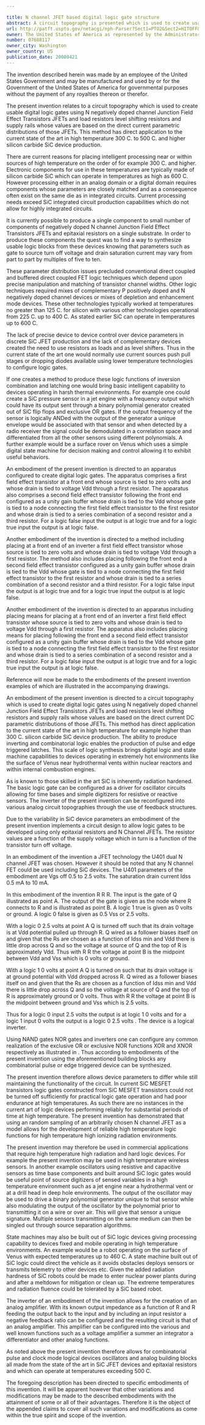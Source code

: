 ```yaml
---

title: N channel JFET based digital logic gate structure
abstract: A circuit topography is presented which is used to create usable digital logic gates using N (negatively doped) channel Junction Field Effect Transistors (JFETs) and load resistors, level shifting resistors, and supply rails whose values are based on the direct current (DC) parametric distributions of those JFETs. This method has direct application to the current state of the art in high temperature, for example 300° C. to 500° C. and higher, silicon carbide (SiC) device production. The ability to produce inverting and combinatorial logic enables the production of pulse and edge triggered latches. This scale of logic synthesis would bring digital logic and state machine capabilities to devices operating in extremely hot environments, such as the surface of Venus, near hydrothermal vents, within nuclear reactors (SiC is inherently radiation hardened), and within internal combustion engines. The basic logic gate can be configured as a driver for oscillator circuits allowing for time bases and simple digitizers for resistive or reactive sensors. The basic structure of this innovation, the inverter, can be reconfigured into various analog circuit topographies through the use of feedback structures.
url: http://patft.uspto.gov/netacgi/nph-Parser?Sect1=PTO2&Sect2=HITOFF&p=1&u=%2Fnetahtml%2FPTO%2Fsearch-adv.htm&r=1&f=G&l=50&d=PALL&S1=07688117&OS=07688117&RS=07688117
owner: The United States of America as represented by the Administrator of National Aeronautics and Space Administration
number: 07688117
owner_city: Washington
owner_country: US
publication_date: 20080421
---
```

The invention described herein was made by an employee of the United States Government and may be manufactured and used by or for the Government of the United States of America for governmental purposes without the payment of any royalties thereon or therefor.

The present invention relates to a circuit topography which is used to create usable digital logic gates using N negatively doped channel Junction Field Effect Transistors JFETs and load resistors level shifting resistors and supply rails whose values are based on the direct current parametric distributions of those JFETs. This method has direct application to the current state of the art in high temperature 300 C. to 500 C. and higher silicon carbide SiC device production.

There are current reasons for placing intelligent processing near or within sources of high temperature on the order of for example 300 C. and higher. Electronic components for use in these temperatures are typically made of silicon carbide SiC which can operate in temperatures as high as 600 C. However processing either in an analog domain or a digital domain requires components whose parameters are closely matched and as a consequence often exist on the same die as in integrated circuits. Current processing needs exceed SiC integrated circuit production capabilities which do not allow for highly integrated circuits.

It is currently possible to produce a single component to small number of components of negatively doped N channel Junction Field Effect Transistors JFETs and epitaxial resistors on a single substrate. In order to produce these components the quest was to find a way to synthesize usable logic blocks from these devices knowing that parameters such as gate to source turn off voltage and drain saturation current may vary from part to part by multiples of five to ten.

These parameter distribution issues precluded conventional direct coupled and buffered direct coupled FET logic techniques which depend upon precise manipulation and matching of transistor channel widths. Other logic techniques required mixes of complementary P positively doped and N negatively doped channel devices or mixes of depletion and enhancement mode devices. These other technologies typically worked at temperatures no greater than 125 C. for silicon with various other technologies operational from 225 C. up to 400 C. As stated earlier SiC can operate in temperatures up to 600 C.

The lack of precise device to device control over device parameters in discrete SiC JFET production and the lack of complementary devices created the need to use resistors as loads and as level shifters. Thus in the current state of the art one would normally use current sources push pull stages or dropping diodes available using lower temperature technologies to configure logic gates.

If one creates a method to produce these logic functions of inversion combination and latching one would bring basic intelligent capability to devices operating in harsh thermal environments. For example one could create a SiC pressure sensor in a jet engine with a frequency output which could have its output sent through a binary polynomial generator created out of SiC flip flops and exclusive OR gates. If the output frequency of the sensor is logically ANDed with the output of the generator a unique envelope would be associated with that sensor and when detected by a radio receiver the signal could be demodulated in a correlation space and differentiated from all the other sensors using different polynomials. A further example would be a surface rover on Venus which uses a simple digital state machine for decision making and control allowing it to exhibit useful behaviors.

An embodiment of the present invention is directed to an apparatus configured to create digital logic gates. The apparatus comprises a first field effect transistor at a front end whose source is tied to zero volts and whose drain is tied to voltage Vdd through a first resistor. The apparatus also comprises a second field effect transistor following the front end configured as a unity gain buffer whose drain is tied to the Vdd whose gate is tied to a node connecting the first field effect transistor to the first resistor and whose drain is tied to a series combination of a second resistor and a third resistor. For a logic false input the output is at logic true and for a logic true input the output is at logic false.

Another embodiment of the invention is directed to a method including placing at a front end of an inverter a first field effect transistor whose source is tied to zero volts and whose drain is tied to voltage Vdd through a first resistor. The method also includes placing following the front end a second field effect transistor configured as a unity gain buffer whose drain is tied to the Vdd whose gate is tied to a node connecting the first field effect transistor to the first resistor and whose drain is tied to a series combination of a second resistor and a third resistor. For a logic false input the output is at logic true and for a logic true input the output is at logic false.

Another embodiment of the invention is directed to an apparatus including placing means for placing at a front end of an inverter a first field effect transistor whose source is tied to zero volts and whose drain is tied to voltage Vdd through a first resistor. The apparatus also includes placing means for placing following the front end a second field effect transistor configured as a unity gain buffer whose drain is tied to the Vdd whose gate is tied to a node connecting the first field effect transistor to the first resistor and whose drain is tied to a series combination of a second resistor and a third resistor. For a logic false input the output is at logic true and for a logic true input the output is at logic false.

Reference will now be made to the embodiments of the present invention examples of which are illustrated in the accompanying drawings.

An embodiment of the present invention is directed to a circuit topography which is used to create digital logic gates using N negatively doped channel Junction Field Effect Transistors JFETs and load resistors level shifting resistors and supply rails whose values are based on the direct current DC parametric distributions of those JFETs. This method has direct application to the current state of the art in high temperature for example higher than 300 C. silicon carbide SiC device production. The ability to produce inverting and combinatorial logic enables the production of pulse and edge triggered latches. This scale of logic synthesis brings digital logic and state machine capabilities to devices operating in extremely hot environments like the surface of Venus near hydrothermal vents within nuclear reactors and within internal combustion engines.

As is known to those skilled in the art SiC is inherently radiation hardened. The basic logic gate can be configured as a driver for oscillator circuits allowing for time bases and simple digitizers for resistive or reactive sensors. The inverter of the present invention can be reconfigured into various analog circuit topographies through the use of feedback structures.

Due to the variability in SiC device parameters an embodiment of the present invention implements a circuit design to allow logic gates to be developed using only epitaxial resistors and N Channel JFETs. The resistor values are a function of the supply voltage which in turn is a function of the transistor turn off voltage.

In an embodiment of the invention a JFET technology the U401 dual N channel JFET was chosen. However it should be noted that any N channel FET could be used including SiC devices. The U401 parameters of the embodiment are Vgs off 0.5 to 2.5 volts. The saturation drain current Idss 0.5 mA to 10 mA.

In this embodiment of the invention R R R. The input is the gate of Q illustrated as point A. The output of the gate is given as the node where R connects to R and is illustrated as point B. A logic 1 true is given as 0 volts or ground. A logic 0 false is given as 0.5 Vss or 2.5 volts.

With a logic 0 2.5 volts at point A Q is turned off such that its drain voltage is at Vdd potential pulled up through R. Q wired as a follower biases itself on and given that the Rs are chosen as a function of Idss min and Vdd there is little drop across Q and so the voltage at source of Q and the top of R is approximately Vdd. Thus with R R the voltage at point B is the midpoint between Vdd and Vss which is 0 volts or ground.

With a logic 1 0 volts at point A Q is turned on such that its drain voltage is at ground potential with Vdd dropped across R. Q wired as a follower biases itself on and given that the Rs are chosen as a function of Idss min and Vdd there is little drop across Q and so the voltage at source of Q and the top of R is approximately ground or 0 volts. Thus with R R the voltage at point B is the midpoint between ground and Vss which is 2.5 volts.

Thus for a logic 0 input 2.5 volts the output is at logic 1 0 volts and for a logic 1 input 0 volts the output is a logic 0 2.5 volts . The device is a logical inverter.

Using NAND gates NOR gates and inverters one can configure any common realization of the exclusive OR or exclusive NOR functions XOR and XNOR respectively as illustrated in . Thus according to embodiments of the present invention using the aforementioned building blocks any combinatorial pulse or edge triggered device can be synthesized.

The present invention therefore allows device parameters to differ while still maintaining the functionality of the circuit. In current SiC MESFET transistors logic gates constructed from SiC MESFET transistors could not be turned off sufficiently for practical logic gate operation and had poor endurance at high temperatures. As such there are no instances in the current art of logic devices performing reliably for substantial periods of time at high temperature. The present invention has demonstrated that using an random sampling of an arbitrarily chosen N channel JFET as a model allows for the development of reliable high temperature logic functions for high temperature high ionizing radiation environments.

The present invention may therefore be used in commercial applications that require high temperature high radiation and hard logic devices. For example the present invention may be used in high temperature wireless sensors. In another example oscillators using resistive and capacitive sensors as time base components and built around SiC logic gates would be useful point of source digitizers of sensed variables in a high temperature environment such as a jet engine near a hydrothermal vent or at a drill head in deep hole environments. The output of the oscillator may be used to drive a binary polynomial generator unique to that sensor while also modulating the output of the oscillator by the polynomial prior to transmitting it on a wire or over air. This will give that sensor a unique signature. Multiple sensors transmitting on the same medium can then be singled out through source separation algorithms.

State machines may also be built out of SiC logic devices giving processing capability to devices fixed and mobile operating in high temperature environments. An example would be a robot operating on the surface of Venus with expected temperatures up to 460 C. A state machine built out of SiC logic could direct the vehicle as it avoids obstacles deploys sensors or transmits telemetry to other devices etc. Given the added radiation hardness of SiC robots could be made to enter nuclear power plants during and after a meltdown for mitigation or clean up. The extreme temperatures and radiation fluence could be tolerated by a SiC based robot.

The inverter of an embodiment of the invention allows for the creation of an analog amplifier. With its known output impedance as a function of R and R feeding the output back to the input and by including an input resistor a negative feedback ratio can be configured and the resulting circuit is that of an analog amplifier. This amplifier can be configured into the various and well known functions such as a voltage amplifier a summer an integrator a differentiator and other analog functions.

As noted above the present invention therefore allows for combinatorial pulse and clock mode logical devices oscillators and analog building blocks all made from the state of the art in SiC JFET devices and epitaxial resistors and which can operate at temperatures exceeding 500 C.

The foregoing description has been directed to specific embodiments of this invention. It will be apparent however that other variations and modifications may be made to the described embodiments with the attainment of some or all of their advantages. Therefore it is the object of the appended claims to cover all such variations and modifications as come within the true spirit and scope of the invention.

